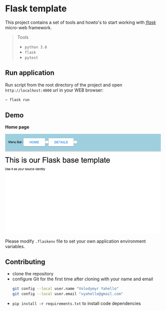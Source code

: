 # Flask template

This project contains a set of tools and howto's to start working with [_flask_](http://flask.palletsprojects.com/en/1.1.x/) micro-web framework.

> Tools
> - `python 3.8`
> - `flask`
> - `pytest`

## Run application
Run script from the root directory of the project and open `http://localhost:4000` url in your WEB browser:
```bash
~ flask run
```

## Demo
**Home page**

![Screenshot](img/home.png)


Please modify `.flaskenv` file to set your own application environment variables.

## Contributing

- clone the repository
- configure Git for the first time after cloning with your name and email
  ```bash
  git config --local user.name "Volodymyr Yahello"
  git config --local user.email "vyahello@gmail.com"
  ```
- `pip install -r requirements.txt` to install code dependencies

